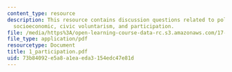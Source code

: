 ```yaml
---
content_type: resource
description: This resource contains discussion questions related to political acts,
  socioeconomic, civic voluntarism, and participation.
file: /media/https%3A/open-learning-course-data-rc.s3.amazonaws.com/17-951-special-graduate-topic-in-political-science-political-behavior-fall-2005/73b84092e5a8a1eaeda3154edc47e81d_1_participation.pdf
file_type: application/pdf
resourcetype: Document
title: 1_participation.pdf
uid: 73b84092-e5a8-a1ea-eda3-154edc47e81d
---
```

